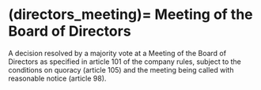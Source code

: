 (directors_meeting)=
Meeting of the Board of Directors
=================================

A decision resolved by a majority vote at a Meeting of the Board of Directors as specified in article 101 of the company rules, subject to the conditions on quoracy (article 105) and the meeting being called with reasonable notice (article 98).